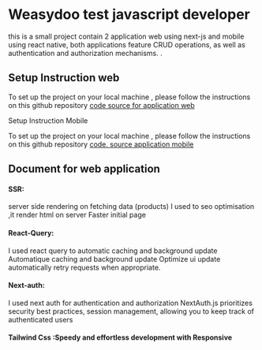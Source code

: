 # Weasydoo test javascript developer 

this is  a small project contain 2 application web using next-js
and mobile using react native, both applications feature CRUD operations, as well as authentication and authorization mechanisms.
.

## Setup  Instruction web

To set up the project on your local machine , please  follow the instructions  on this github repository
[code source for application web](https://github.com/abderrahmaneosmani/weasydoo-nextjs "code source for application web")

Setup Instruction Mobile

To set up the project on your local machine , please  follow the instructions  on this github repository
[code. source application mobile](https://github.com/abderrahmaneosmani/WeasydooApplication "code. source application mobile")

## Document for  web application 

#### SSR:
server side rendering on fetching data (products)
I used to seo optimisation ,it render html on server
Faster initial page

#### React-Query:
I used react query to automatic caching and background update
Automatique caching and background update
Optimize ui update
automatically retry requests when appropriate.

#### Next-auth: 
I used next auth for authentication and authorization 
 NextAuth.js prioritizes security best practices,
session management, allowing you to keep track of authenticated users

#### Tailwind Css :Speedy and effortless development with Responsive



